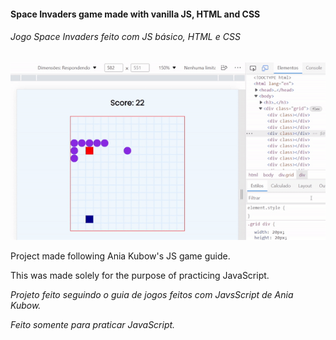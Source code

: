 
#### Space Invaders game made with vanilla JS, HTML and CSS
###### _Jogo Space Invaders feito com JS básico, HTML e CSS_

![Result](teste.gif)

Project made following Ania Kubow's JS game guide.
	
This was made solely for the purpose of practicing JavaScript.
	
_Projeto feito seguindo o guia de jogos feitos com JavsScript de Ania Kubow._

 _Feito somente para praticar JavaScript._

